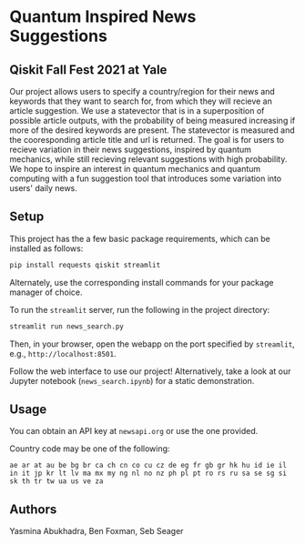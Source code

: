 # Quantum Inspired News Suggestions

## Qiskit Fall Fest 2021 at Yale

Our project allows users to specify a country/region for their news and keywords that they want to search for, from which they will recieve an article suggestion. We use a statevector that is in a superposition of possible article outputs, with the probability of being measured increasing if more of the desired keywords are present. The statevector is measured and the cooresponding article title and url is returned. The goal is for users to recieve variation in their news suggestions, inspired by quantum mechanics, while still recieving relevant suggestions with high probability. We hope to inspire an interest in quantum mechanics and quantum computing with a fun suggestion tool that introduces some variation into users' daily news.

## Setup

This project has the a few basic package requirements, which can be installed as follows:

```bash
pip install requests qiskit streamlit
```

Alternately, use the corresponding install commands for your package manager of choice.

To run the `streamlit` server, run the following in the project directory:

```bash
streamlit run news_search.py
```

Then, in your browser, open the webapp on the port specified by `streamlit`, e.g., `http://localhost:8501`.

Follow the web interface to use our project! Alternatively, take a look at our Jupyter notebook (`news_search.ipynb`) for a static demonstration.

## Usage

You can obtain an API key at `newsapi.org` or use the one provided.

Country code may be one of the following:

```
ae ar at au be bg br ca ch cn co cu cz de eg fr gb gr hk hu id ie il in it jp kr lt lv ma mx my ng nl no nz ph pl pt ro rs ru sa se sg si sk th tr tw ua us ve za
```

## Authors

Yasmina Abukhadra, Ben Foxman, Seb Seager

